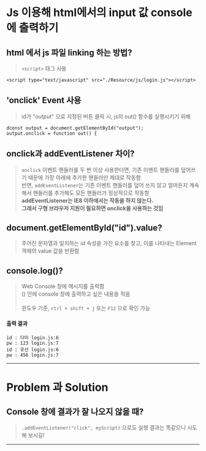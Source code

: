 # Js 이용해 html에서의 input 값 console에 출력하기

## html 에서 js 파일 linking 하는 방법?
> ```<script>``` 태그 사용   
```
<script type="text/javascript" src="./Resource/js/login.js"></script>
```

## 'onclick' Event 사용
> id가 "output" 으로 지정된 버튼 클릭 시, js의 out() 함수를 실행시키기 위해    
```
dconst output = document.getElementById("output");
output.onclick = function out() {
```

## onclick과 addEventListener 차이?
> ```onclick``` 이벤트 핸들러를 두 번 이상 사용한다면, 기존 이벤트 핸들러를 덮어쓰기 때문에 가장 아래에 추가한 핸들러만 제대로 작동함 <br> 
반면, ```addEventListener```는 기존 이벤트 핸들러를 덮어 쓰지 않고 얼마든지 계속해서 핸들러를 추가해도 모든 핸들러가 정상적으로 작동함 <br>
**addEventListener는 IE8 이하에서는 작동을 하지 않는다.** <br>
**그래서 구형 브라우저 지원이 필요하면 onclick을 사용하는 것임**  


## document.getElementById("id").value?
> 주어진 문자열과 일치하는 id 속성을 가진 요소를 찾고, 이를 나타내는 Element 객체의 value 값을 반환함   

## console.log()?
> Web Console 창에 메시지를 출력함 <br>
() 안에 console 창에 출력하고 싶은 내용을 적음 <br>   
윈도우 기준, ```ctrl + shift + j``` 또는 ```F12``` 으로 확인 가능     

#### 출력 결과
```
id : 다미 login.js:6
pw : 123 login.js:7
id : 유선 login.js:6
pw : 456 login.js:7
```

---
# Problem 과 Solution   

## Console 창에 결과가 잘 나오지 않을 때?
> ```.addEventListener("click", myScript)``` 으로도 실행 결과는 똑같으니 시도해 보시길!

---




